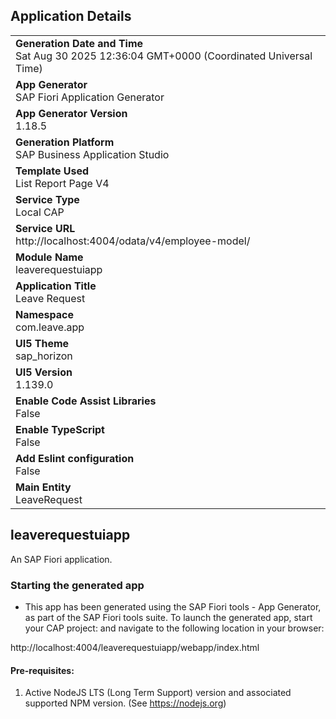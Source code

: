 ## Application Details
|               |
| ------------- |
|**Generation Date and Time**<br>Sat Aug 30 2025 12:36:04 GMT+0000 (Coordinated Universal Time)|
|**App Generator**<br>SAP Fiori Application Generator|
|**App Generator Version**<br>1.18.5|
|**Generation Platform**<br>SAP Business Application Studio|
|**Template Used**<br>List Report Page V4|
|**Service Type**<br>Local CAP|
|**Service URL**<br>http://localhost:4004/odata/v4/employee-model/|
|**Module Name**<br>leaverequestuiapp|
|**Application Title**<br>Leave Request |
|**Namespace**<br>com.leave.app|
|**UI5 Theme**<br>sap_horizon|
|**UI5 Version**<br>1.139.0|
|**Enable Code Assist Libraries**<br>False|
|**Enable TypeScript**<br>False|
|**Add Eslint configuration**<br>False|
|**Main Entity**<br>LeaveRequest|

## leaverequestuiapp

An SAP Fiori application.

### Starting the generated app

-   This app has been generated using the SAP Fiori tools - App Generator, as part of the SAP Fiori tools suite.  To launch the generated app, start your CAP project:  and navigate to the following location in your browser:

http://localhost:4004/leaverequestuiapp/webapp/index.html

#### Pre-requisites:

1. Active NodeJS LTS (Long Term Support) version and associated supported NPM version.  (See https://nodejs.org)


